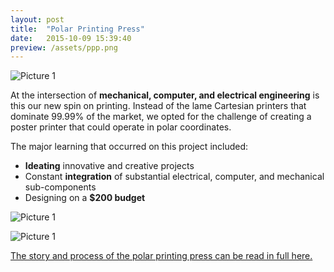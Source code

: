 ```yaml
---
layout: post
title:  "Polar Printing Press"
date:   2015-10-09 15:39:40
preview: /assets/ppp.png
---
```


![Picture 1]({{"/assets/polarPrinting.gif"|absolute_url}})

At the intersection of __mechanical, computer, and electrical engineering__ is this our new spin on printing. Instead of the lame Cartesian printers that dominate 99.99% of the market, we opted for the challenge of creating a poster printer that could operate in polar coordinates.

The major learning that occurred on this project included:
- __Ideating__ innovative and creative projects
- Constant __integration__ of substantial electrical, computer, and mechanical sub-components
- Designing on a __$200 budget__

![Picture 1]({{"/assets/polarPrint.jpg"|absolute_url}})

![Picture 1]({{"/assets/pppMechanical.jpg"|absolute_url}})

[The story and process of the polar printing press can be read in full here.](http://poe.olin.edu/2015/polarprintingpress/)
